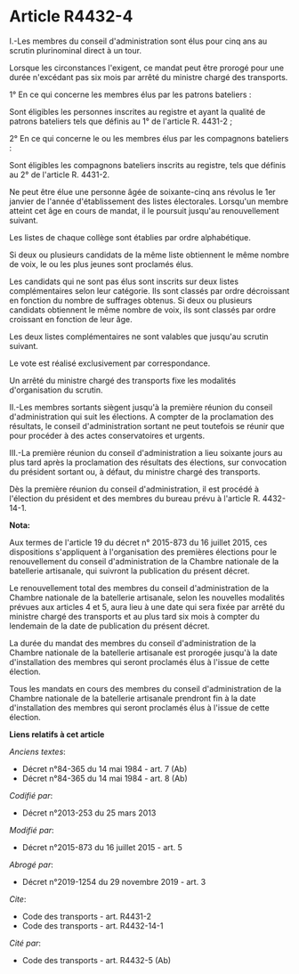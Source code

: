 # Article R4432-4

I.-Les membres du conseil d'administration sont élus pour cinq ans au scrutin plurinominal direct à un tour. 

Lorsque les circonstances l'exigent, ce mandat peut être prorogé pour une durée n'excédant pas six mois par arrêté du
ministre chargé des transports. 

1° En ce qui concerne les membres élus par les patrons bateliers : 

Sont éligibles les personnes inscrites au registre et ayant la qualité de patrons bateliers tels que définis au 1° de
l'article R. 4431-2 ; 

2° En ce qui concerne le ou les membres élus par les compagnons bateliers : 

Sont éligibles les compagnons bateliers inscrits au registre, tels que définis au 2° de l'article R. 4431-2. 

Ne peut être élue une personne âgée de soixante-cinq ans révolus le 1er janvier de l'année d'établissement des listes
électorales. Lorsqu'un membre atteint cet âge en cours de mandat, il le poursuit jusqu'au renouvellement suivant. 

Les listes de chaque collège sont établies par ordre alphabétique. 

Si deux ou plusieurs candidats de la même liste obtiennent le même nombre de voix, le ou les plus jeunes sont proclamés
élus. 

Les candidats qui ne sont pas élus sont inscrits sur deux listes complémentaires selon leur catégorie. Ils sont classés par
ordre décroissant en fonction du nombre de suffrages obtenus. Si deux ou plusieurs candidats obtiennent le même nombre de
voix, ils sont classés par ordre croissant en fonction de leur âge. 

Les deux listes complémentaires ne sont valables que jusqu'au scrutin suivant. 

Le vote est réalisé exclusivement par correspondance. 

Un arrêté du ministre chargé des transports fixe les modalités d'organisation du scrutin. 

II.-Les membres sortants siègent jusqu'à la première réunion du conseil d'administration qui suit les élections. A compter de
la proclamation des résultats, le conseil d'administration sortant ne peut toutefois se réunir que pour procéder à des actes
conservatoires et urgents. 

III.-La première réunion du conseil d'administration a lieu soixante jours au plus tard après la proclamation des résultats
des élections, sur convocation du président sortant ou, à défaut, du ministre chargé des transports. 

Dès la première réunion du conseil d'administration, il est procédé à l'élection du président et des membres du bureau prévu
à l'article R. 4432-14-1.

**Nota:**

Aux termes de l'article 19 du décret n° 2015-873 du 16 juillet 2015, ces dispositions s'appliquent à l'organisation des
premières élections pour le renouvellement du conseil d'administration de la Chambre nationale de la batellerie artisanale,
qui suivront la publication du présent décret.

Le renouvellement total des membres du conseil d'administration de la Chambre nationale de la batellerie artisanale, selon
les nouvelles modalités prévues aux articles 4 et 5, aura lieu à une date qui sera fixée par arrêté du ministre chargé des
transports et au plus tard six mois à compter du lendemain de la date de publication du présent décret.

La durée du mandat des membres du conseil d'administration de la Chambre nationale de la batellerie artisanale est prorogée
jusqu'à la date d'installation des membres qui seront proclamés élus à l'issue de cette élection.

Tous les mandats en cours des membres du conseil d'administration de la Chambre nationale de la batellerie artisanale
prendront fin à la date d'installation des membres qui seront proclamés élus à l'issue de cette élection.

**Liens relatifs à cet article**

_Anciens textes_:

  - Décret n°84-365 du 14 mai 1984 - art. 7 (Ab)
  - Décret n°84-365 du 14 mai 1984 - art. 8 (Ab)

_Codifié par_:

  - Décret n°2013-253 du 25 mars 2013

_Modifié par_:

  - Décret n°2015-873 du 16 juillet 2015 - art. 5

_Abrogé par_:

  - Décret n°2019-1254 du 29 novembre 2019 - art. 3

_Cite_:

  - Code des transports - art. R4431-2
  - Code des transports - art. R4432-14-1

_Cité par_:

  - Code des transports - art. R4432-5 (Ab)

